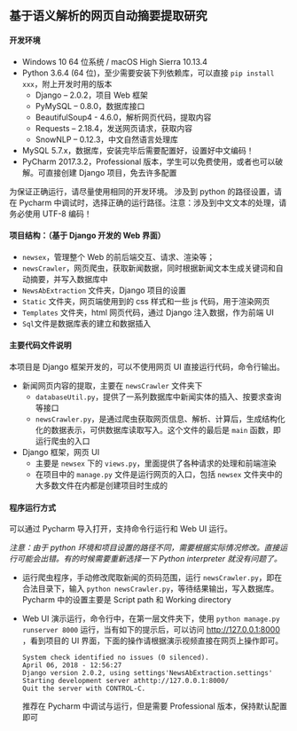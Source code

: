 ## 基于语义解析的网页自动摘要提取研究

#### 开发环境

* Windows 10 64 位系统 / macOS High Sierra 10.13.4
* Python 3.6.4 (64 位)，至少需要安装下列依赖库，可以直接 `pip install xxx`，附上开发时用的版本
  * Django – 2.0.2，项目 Web 框架
  * PyMySQL – 0.8.0，数据库接口
  * BeautifulSoup4 - 4.6.0，解析网页代码，提取内容
  * Requests – 2.18.4，发送网页请求，获取内容
  * SnowNLP – 0.12.3，中文自然语言处理库
* MySQL 5.7.x，数据库，安装完毕后需要配置好，设置好中文编码！
* PyCharm 2017.3.2，Professional 版本，学生可以免费使用，或者也可以破解。可直接创建 Django 项目，免去许多配置

为保证正确运行，请尽量使用相同的开发环境。 涉及到 python 的路径设置，请在 Pycharm 中调试时，选择正确的运行路径。注意：涉及到中文文本的处理，请务必使用 UTF-8 编码！

 

#### 项目结构：（基于  Django  开发的 Web 界面）

* `newsex`，管理整个 Web 的前后端交互、请求、渲染等；
* `newsCrawler`，网页爬虫，获取新闻数据，同时根据新闻文本生成关键词和自动摘要，并写入数据库中
* `NewsAbExtraction` 文件夹，Django 项目的设置
* `Static` 文件夹，网页端使用到的 css 样式和一些 js 代码，用于渲染网页
* `Templates` 文件夹，html 网页代码，通过 Django 注入数据，作为前端 UI
* `Sql`文件是数据库表的建立和数据插入

 

#### 主要代码文件说明

本项目是 Django 框架开发的，可以不使用网页 UI 直接运行代码，命令行输出。

* 新闻网页内容的提取，主要在 `newsCrawler` 文件夹下
  * `databaseUtil.py`，提供了一系列数据库中新闻实体的插入、按要求查询等接口
  * `newsCrawler.py`，是通过爬虫获取网页信息、解析、计算后，生成结构化化的数据表示，可供数据库读取写入。这个文件的最后是 `main` 函数，即运行爬虫的入口
* Django 框架，网页 UI
  * 主要是 `newsex` 下的 `views.py`，里面提供了各种请求的处理和前端渲染
  * 在项目中的 `manage.py` 文件是运行网页的入口，包括 `newsex` 文件夹中的大多数文件在内都是创建项目时生成的



#### 程序运行方式

可以通过 Pycharm 导入打开，支持命令行运行和 Web UI 运行。

*注意：由于 python 环境和项目设置的路径不同，需要根据实际情况修改。直接运行可能会出错。有的时候需要重新选择一下 Python interpreter 就没有问题了。*

* 运行爬虫程序，手动修改爬取新闻的页码范围，运行 `newsCrawler.py`，即在合法目录下，输入 `python newsCrawler.py`，等待结果输出，写入数据库。 Pycharm 中的设置主要是 Script path 和 Working directory

* Web UI 演示运行，命令行中，在第一层文件夹下，使用 `python manage.py runserver 8000` 运行，当有如下的提示后，可以访问 <http://127.0.0.1:8000> ，看到项目的 UI 界面，下面的操作请根据演示视频直接在网页上操作即可。

  ```shell
  System check identified no issues (0 silenced).
  April 06, 2018 - 12:56:27
  Django version 2.0.2, using settings'NewsAbExtraction.settings'
  Starting development server athttp://127.0.0.1:8000/
  Quit the server with CONTROL-C.
  ```

  推荐在 Pycharm 中调试与运行，但是需要 Professional 版本，保持默认配置即可

